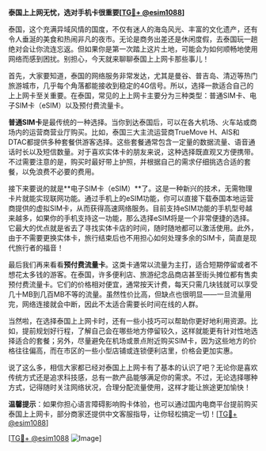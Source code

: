 **泰国上上网无忧，选对手机卡很重要[[TG💪+ @esim1088](https://t.me/s/esim1088)]**

泰国，这个充满异域风情的国度，不仅有迷人的海岛风光、丰富的文化遗产，还有令人垂涎的美食和热闹非凡的夜市。无论是商务出差还是休闲度假，去泰国玩一趟绝对会让你流连忘返。但如果你是第一次踏上这片土地，可能会为如何顺畅地使用网络而感到困扰。别担心，今天就来聊聊泰国上上网卡那些事儿！

首先，大家要知道，泰国的网络服务非常发达，尤其是曼谷、普吉岛、清迈等热门旅游城市，几乎每个角落都能接收到稳定的4G信号。所以，选择一款适合自己的上上网卡至关重要。在泰国，常见的上上网卡主要分为三种类型：普通SIM卡、电子SIM卡（eSIM）以及预付费流量卡。

**普通SIM卡**是最传统的一种选择。当你到达泰国后，可以在各大机场、火车站或商场内的运营商营业厅购买。比如，泰国三大主流运营商TrueMove H、AIS和DTAC都提供多种套餐供游客选择。这些套餐通常包含一定量的数据流量、语音通话时长以及短信数量。对于喜欢实体卡的朋友来说，这种选择既直观又方便携带。不过需要注意的是，购买时最好带上护照，并根据自己的需求仔细挑选合适的套餐，以免浪费不必要的费用。

接下来要说的就是**电子SIM卡（eSIM）**了。这是一种新兴的技术，无需物理卡片就能实现联网功能。通过手机上的eSIM功能，你可以直接下载泰国本地运营商提供的虚拟SIM卡，从而获得高速网络服务。目前支持eSIM功能的手机型号越来越多，如果你的手机支持这一功能，那么选择eSIM将是一个非常便捷的选择。它最大的优点就是省去了寻找实体卡店的时间，随时随地都可以激活使用。此外，由于不需要更换实体卡，旅行结束后也不用担心如何处理多余的SIM卡，简直是现代旅行者的福音！

最后我们再来看看**预付费流量卡**。这类卡通常以流量为主打，适合短期停留或者不想花太多钱的游客。在泰国，许多便利店、旅游纪念品商店甚至街头摊位都有售卖预付费流量卡。它们的价格相对便宜，通常按天计费，每天只需几块钱就可以享受几十MB到几百MB不等的流量。虽然性价比高，但缺点也很明显——一旦流量用完，网络连接就会中断，因此不太适合需要长时间在线的人群。

当然啦，在选择泰国上上网卡时，还有一些小技巧可以帮助你更好地利用资源。比如，提前规划好行程，了解自己会在哪些地方停留较久，这样就能更有针对性地选择适合的套餐；另外，尽量避免在机场或景点附近购买SIM卡，因为这些地方的价格往往偏高，而在市区的一些小型店铺或连锁便利店里，价格会更加实惠。

说了这么多，相信大家都已经对泰国上上网卡有了基本的认识了吧？无论你是喜欢传统方式还是追求科技感，总有一款产品能够满足你的需求。不过，无论选择哪种方式，记得随时关注网络状况，合理分配流量使用，这样才能让旅途更加愉快！

**温馨提示**：如果你担心语言障碍影响购卡体验，也可以通过国内电商平台提前购买泰国上上网卡，部分商家还提供中文客服指导，让你轻松搞定一切！[[TG💪+ @esim1088](https://t.me/s/esim1088)]

[[TG💪+ @esim1088](https://t.me/s/esim1088) ![Image](https://i.postimg.cc/4NQfJmqS/Snipaste-2025-05-13-00-14-12.png)]